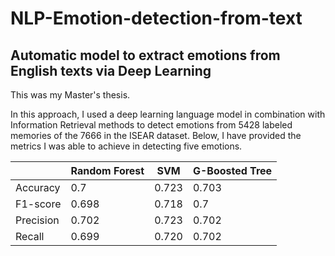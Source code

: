 # NLP-Emotion-detection-from-text
## Automatic model to extract emotions from English texts via Deep Learning
This was my Master's thesis. 

In this approach, I used a deep learning language model in combination with Information Retrieval methods to detect emotions from 5428 labeled memories of the 7666 in the ISEAR dataset. Below, I have provided the metrics I was able to achieve in detecting five emotions.


|           | Random Forest | SVM   | G-Boosted Tree |
|-----------|---------------|-------|----------------|
| Accuracy  | 0.7           | 0.723 | 0.703          |
| F1-score  | 0.698         | 0.718 | 0.7            |
| Precision | 0.702         | 0.723 | 0.702          |
| Recall    | 0.699         | 0.720 | 0.702          |

